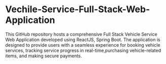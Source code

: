 # Vechile-Service-Full-Stack-Web-Application
This GitHub repository hosts a comprehensive Full Stack Vehicle Service Web Application developed using ReactJS, Spring Boot. The application is designed to provide users with a seamless experience for booking vehicle services, tracking service progress in real-time,purchasing vehicle-related items, and making secure payments.
